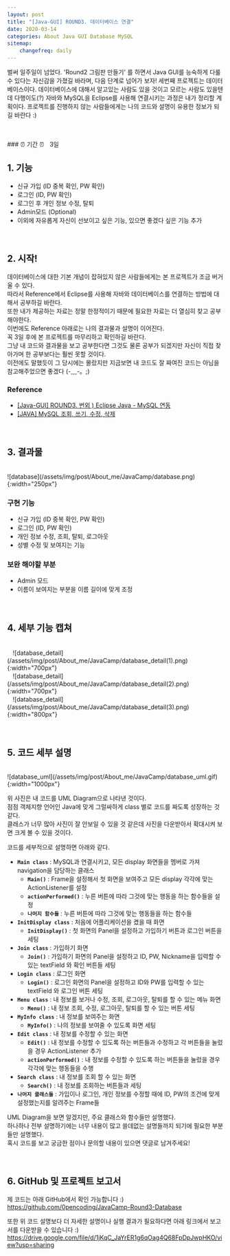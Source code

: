```yaml
---
layout: post
title: "[Java-GUI] ROUND3. 데이터베이스 연결"
date: 2020-03-14
categories: About Java GUI Database MySQL
sitemap:
    changefreq: daily
---
```


벌써 일주일이 넘었다. 'Round2 그림판 만들기' 를 하면서 Java GUI를 능숙하게 다룰 수 있다는 자신감을 가졌길 바라며, 다음 단계로 넘어가 보자! 세번째 프로젝트는 데이터베이스이다. 데이터베이스에 대해서 알고있는 사람도 있을 것이고 모르는 사람도 있을텐데 다행이도(?) 자바와 MySQL을 Eclipse를 사용해 연결시키는 과정은 내가 정리할 계획이다. 프로젝트를 진행하지 않는 사람들에게는 나의 코드와 설명이 유용한 정보가 되길 바란다 :)  
<br/>

<br/>
### ⏰ 기간 ⏰ㅤ3일
<br/>

## 1. 기능
* 신규 가입 (ID 중복 확인, PW 확인)
* 로그인 (ID, PW 확인)
* 로그인 후 개인 정보 수정, 탈퇴
* Admin모드 (Optional)
* 이외에 자유롭게 자신이 선보이고 싶은 기능, 있으면 좋겠다 싶은 기능 추가
<br/><br/><br/>

## 2. 시작!
데이터베이스에 대한 기본 개념이 잡혀있지 않은 사람들에게는 본 프로젝트가 조금 버거울 수 있다.  
따라서 Reference에서 Eclipse를 사용해 자바와 데이터베이스를 연결하는 방법에 대해서 공부하길 바란다.  
또한 내가 제공하는 자료는 정말 한정적이기 때문에 필요한 자료는 더 열심히 찾고 공부해야한다.  
이번에도 Reference 아래로는 나의 결과물과 설명이 이어진다.  
꼭 3일 후에 본 프로젝트를 마무리하고 확인하길 바란다.  
그냥 내 코드와 결과물을 보고 공부한다면 그것도 물론 공부가 되겠지만 자신이 직접 찾아가며 한 공부보다는 훨씬 못할 것이다.  
이전에도 말했듯이 그 당시에는 몰랐지만 지금보면 내 코드도 잘 짜여진 코드는 아님을 참고해주었으면 좋겠다 (-﹏-。;)  

### Reference
- [[Java-GUI] ROUND3. 번외 ) Eclipse Java - MySQL 연동](https://0pencoding.github.io/about/java/gui/database/mysql/2020/03/14/13-JavaCamp_Round3.5_%EC%9E%90%EB%B0%94MySQL%EC%97%B0%EA%B2%B0.html)
- [[JAVA] MySQL 조회, 쓰기, 수정, 삭제](https://goppa.tistory.com/entry/MySQL-%EC%A1%B0%ED%9A%8C-%EC%93%B0%EA%B8%B0-%EC%88%98%EC%A0%95-%EC%82%AD%EC%A0%9C)
<br/><br/><br/>

## 3. 결과물
<br/>
![database](/assets/img/post/About_me/JavaCamp/database.png){:width="250px"}  

### 구현 기능
- 신규 가입 (ID 중복 확인, PW 확인)
- 로그인 (ID, PW 확인)
- 개인 정보 수정, 조회, 탈퇴, 로그아웃
- 성별 수정 및 보여지는 기능

### 보완 해야할 부분
- Admin 모드
- 이름이 보여지는 부분을 이름 길이에 맞게 조정
<br/><br/><br/>

## 4. 세부 기능 캡쳐
<br/>
ㅤ![database_detail](/assets/img/post/About_me/JavaCamp/database_detail(1).png){:width="700px"}  
<br/>
ㅤ![database_detail](/assets/img/post/About_me/JavaCamp/database_detail(2).png){:width="700px"}  
<br/>
ㅤ![database_detail](/assets/img/post/About_me/JavaCamp/database_detail(3).png){:width="800px"}
<br/><br/><br/>

## 5. 코드 세부 설명
<br/>
![database_uml](/assets/img/post/About_me/JavaCamp/database_uml.gif){:width="1000px"}  

위 사진은 내 코드를 UML Diagram으로 나타낸 것이다.  
점점 객체지향 언어인 Java에 맞게 그럴싸하게 class 별로 코드를 짜도록 성장하는 것 같다.  
클래스가 너무 많아 사진이 잘 안보일 수 있을 것 같은데 사진을 다운받아서 확대시켜 보면 크게 볼 수 있을 것이다.  

코드를 세부적으로 설명하면 아래와 같다.
- **`Main class`** : MySQL과 연결시키고, 모든 display 화면들을 멤버로 가져 navigation을 담당하는 클래스
    - **`Main()`** : Frame을 설정해서 첫 화면을 보여주고 모든 display 각각에 맞는 ActionListener를 설정
    - **`actionPerformed()`** : 누른 버튼에 따라 그것에 맞는 행동을 하는 함수들을 설정
    - **`나머지 함수들`** : 누른 버튼에 따라 그것에 맞는 행동들을 하는 함수들
- **`InitDisplay class`** : 처음에 어플리케이션을 켰을 때 화면
    - **`InitDisplay()`** : 첫 화면의 Panel을 설정하고 가입하기 버튼과 로그인 버튼을 세팅
- **`Join class`** : 가입하기 화면
    - **`Join()`** : 가입하기 화면의 Panel을 설정하고 ID, PW, Nickname을 입력할 수 있는 textField 와 확인 버튼들 세팅
- **`Login class`** : 로그인 화면
    - **`Login()`** : 로그인 화면의 Panel을 설정하고 ID와 PW를 입력할 수 있는 textField 와 로그인 버튼 세팅
- **`Menu class`** : 내 정보를 보거나 수정, 조회, 로그아웃, 탈퇴를 할 수 있는 메뉴 화면
    - **`Menu()`** : 내 정보 조회, 수정, 로그아웃, 탈퇴를 할 수 있는 버튼 세팅
- **`MyInfo class`** : 내 정보를 보여주는 화면
    - **`MyInfo()`** : 나의 정보를 보여줄 수 있도록 화면 세팅
- **`Edit class`** : 내 정보를 수정할 수 있는 화면
    - **`Edit()`** : 내 정보를 수정할 수 있도록 하는 버튼들과 수정하고 각 버튼들을 눌렀을 경우 ActionListener 추가
    - **`actionPerformed()`** : 내 정보를 수정할 수 있도록 하는 버튼들을 눌렀을 경우 각각에 맞는 행동들을 수행
- **`Search class`** : 내 정보를 조회 할 수 있는 화면
    - **`Search()`** : 내 정보를 조회하는 버튼들과 세팅
- **`나머지 클래스들`** : 가입이나 로그인, 개인 정보를 수정할 때에 ID, PW의 조건에 맞게 설정했는지를 알려주는 Frame들

UML Diagram을 보면 알겠지만, 주요 클래스와 함수들만 설명했다.  
하나하나 전부 설명하기에는 너무 내용이 많고 쓸데없는 설명들까지 되기에 필요한 부분들만 설명했다.  
혹시 코드를 보고 궁금한 점이나 문의할 내용이 있으면 댓글로 남겨주세요!
<br/><br/><br/>

## 6. GitHub 및 프로젝트 보고서
제 코드는 아래 GitHub에서 확인 가능합니다 :)  
<https://github.com/0pencoding/JavaCamp-Round3-Database>

또한 위 코드 설명보다 더 자세한 설명이나 실행 결과가 필요하다면 아래 링크에서 보고서를 다운받을 수 있습니다 :)  
<https://drive.google.com/file/d/1jKqC_JaYrER1g6qOag4Q68FpDpJwpHKO/view?usp=sharing>
<br/><br/><br/>

<!-- ## [[Round 4] 이미지 프로세싱 구현 ➜ ](abc)
{: style="text-align: right;"}
<br/> -->